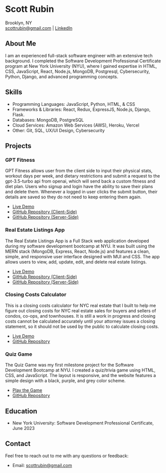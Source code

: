 # Scott Rubin

Brooklyn, NY  
scottrubin@gmail.com | 
[LinkedIn](linkedin.com/in/srubin)

## About Me

I am an experienced full-stack software engineer with an extensive tech background. I completed the Software Development Professional Certificate program at New York University (NYU), where I gained expertise in HTML, CSS, JavaScript, React, Node.js, MongoDB, Postgresql, Cybersecurity, Python, Django, and advanced programming concepts.

## Skills

- Programming Languages: JavaScript, Python, HTML, & CSS
- Frameworks & Libraries: React, Redux, ExpressJS, Node.js, Django, Flask.
- Databases: MongoDB, PostgreSQL
- Cloud Services: Amazon Web Services (AWS), Heroku, Vercel
- Other: Git, SQL, UX/UI Design, Cybersecurity

## Projects

### GPT Fitness

GPT Fitness allows user from the client side to input their physical stats, workout days per week, and dietary restrictions and submit a request to the gpt-3.5-turbo api from openai, which will send back a custom fitness and diet plan. Users who signup and login have the ability to save their plans and delete them. Whenever a logged in user clicks the submit button, their details are saved so they do not need to keep entering them again.

- [Live Demo](https://www.gptfitnessapp.com/)
- [GitHub Repository (Client-Side)](https://github.com/8cott/gpt-fitness-client)
- [GitHub Repository (Server-Side)](https://github.com/8cott/gpt-fitness-server)

### Real Estate Listings App

The Real Estate Listings App is a Full Stack web application developed during my software development bootcamp at NYU. It was built using the MERN stack (MongoDB, Express, React, Node.js) and features a clean, simple, and responsive user interface designed with MUI and CSS. The app allows users to view, add, update, edit, and delete real estate listings.

- [Live Demo](https://www.gptfitnessapp.com/)
- [GitHub Repository (Client-Side)](https://github.com/8cott/listings-app-client)
- [GitHub Repository (Server-Side)](https://github.com/8cott/listings-app-server)

### Closing Costs Calculator

This is a closing costs calculator for NYC real estate that I built to help me figure out closing costs for NYC real estate sales for buyers and sellers of condos, co-ops, and townhouses.
It is still a work in progress and closing costs cannot be calculated accurately until your attorney issues a closing statement, so it should not be used by the public to calculate closing costs.

- [Live Demo](https://cccalc.vercel.app/)
- [GitHub Repository](https://github.com/8cott/cccalc)

### Quiz Game

The Quiz Game was my first milestone project for the Software Development Bootcamp at NYU. I created a quiz/trivia game using HTML, CSS, and JavaScript. The layout is responsive, and the website features a simple design with a black, purple, and grey color scheme.

- [Play the Game](https://8cott.github.io/quiz-game/)
- [GitHub Repository](https://github.com/8cott/quiz-game)

## Education

- New York University: Software Development Professional Certificate, June 2023

## Contact

Feel free to reach out to me with any questions or feedback:

- Email: scottrubin@gmail.com
